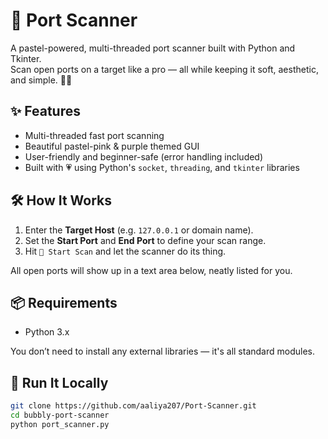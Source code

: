 # 💖 Port Scanner

A pastel-powered, multi-threaded port scanner built with Python and Tkinter.  
Scan open ports on a target like a pro — all while keeping it soft, aesthetic, and simple. 💅🎀

## ✨ Features
- Multi-threaded fast port scanning
- Beautiful pastel-pink & purple themed GUI
- User-friendly and beginner-safe (error handling included)
- Built with 💗 using Python's `socket`, `threading`, and `tkinter` libraries


## 🛠️ How It Works
1. Enter the **Target Host** (e.g. `127.0.0.1` or domain name).
2. Set the **Start Port** and **End Port** to define your scan range.
3. Hit `🚀 Start Scan` and let the scanner do its thing.

All open ports will show up in a text area below, neatly listed for you.

## 📦 Requirements
- Python 3.x

You don’t need to install any external libraries — it's all standard modules.

## 🚀 Run It Locally

```bash
git clone https://github.com/aaliya207/Port-Scanner.git
cd bubbly-port-scanner
python port_scanner.py
